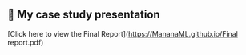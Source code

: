 ## 📄 My case study presentation

[Click here to view the Final Report](https://MananaML.github.io/Final report.pdf)
